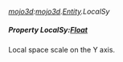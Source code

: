 _[mojo3d](../../modules/mojo3d/mojo3d-module.md):[mojo3d](../../modules/mojo3d/mojo3d-module.md).[Entity](../../modules/mojo3d/mojo3d-entity_ext.md).LocalSy_
##### Property LocalSy:[Float](../../modules/wonkey/wonkey-types-float.md)
Local space scale on the Y axis.
